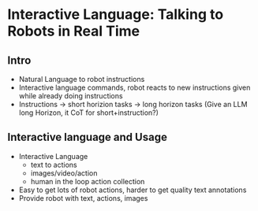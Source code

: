 # Interactive Language: Talking to Robots in Real Time

## Intro
 - Natural Language to robot instructions
 - Interactive language commands, robot reacts to new instructions given while already doing instructions
 - Instructions -> short horizion tasks -> long horizon tasks (Give an LLM long Horizon, it CoT for short+instruction?)

## Interactive language and Usage
 - Interactive Language
    - text to actions
    - images/video/action
    - human in the loop action collection
 - Easy to get lots of robot actions, harder to get quality text annotations
 - Provide robot with text, actions, images